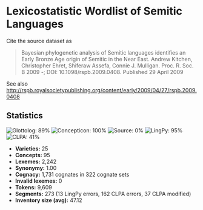 # Lexicostatistic Wordlist of Semitic Languages

Cite the source dataset as

> Bayesian phylogenetic analysis of Semitic languages identifies an Early Bronze Age origin of Semitic in the Near East. Andrew Kitchen, Christopher Ehret, Shiferaw Assefa, Connie J. Mulligan. Proc. R. Soc. B 2009 -; DOI: 10.1098/rspb.2009.0408. Published 29 April 2009

See also http://rspb.royalsocietypublishing.org/content/early/2009/04/27/rspb.2009.0408

## Statistics
![Glottolog: 89%](https://img.shields.io/badge/Glottolog-89%25-yellowgreen.svg "Glottolog: 89%") ![Concepticon: 100%](https://img.shields.io/badge/Concepticon-100%25-brightgreen.svg "Concepticon: 100%") ![Source: 0%](https://img.shields.io/badge/Source-0%25-red.svg "Source: 0%") ![LingPy: 95%](https://img.shields.io/badge/LingPy-95%25-green.svg "LingPy: 95%") ![CLPA: 41%](https://img.shields.io/badge/CLPA-41%25-red.svg "CLPA: 41%")

- **Varieties:** 25
- **Concepts:** 95
- **Lexemes:** 2,242
- **Synonymy:** 1.00
- **Cognacy:** 1,731 cognates in 322 cognate sets
- **Invalid lexemes:** 0
- **Tokens:** 9,609
- **Segments:** 273 (13 LingPy errors, 162 CLPA errors, 37 CLPA modified)
- **Inventory size (avg):** 47.12